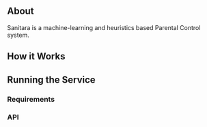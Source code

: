 ## About
Sanitara is a machine-learning and heuristics based Parental Control system.

## How it Works

## Running the Service

### Requirements

### API

